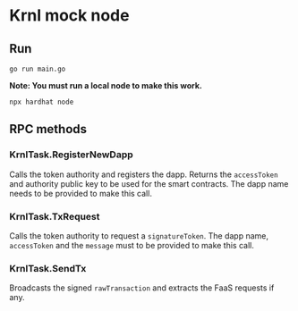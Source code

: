 # Krnl mock node
## Run
```shell
go run main.go
```
**Note: You must run a local node to make this work.**
```shell
npx hardhat node
```

## RPC methods

### KrnlTask.RegisterNewDapp
Calls the token authority and registers the dapp. Returns the `accessToken` and authority public key to be used for the smart contracts. The dapp name needs to be provided to make this call.
### KrnlTask.TxRequest
Calls the token authority to request a `signatureToken`. The dapp name, `accessToken` and the `message` must to be provided to make this call.
### KrnlTask.SendTx
Broadcasts the signed `rawTransaction` and extracts the FaaS requests if any. 
